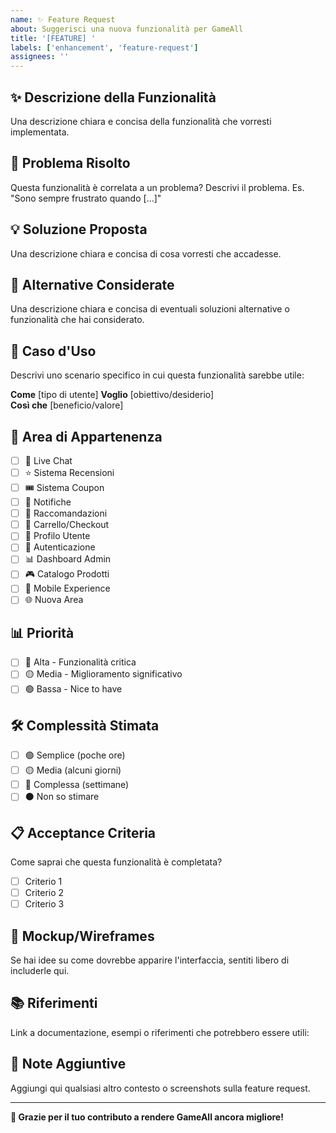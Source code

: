 ```yaml
---
name: ✨ Feature Request
about: Suggerisci una nuova funzionalità per GameAll
title: '[FEATURE] '
labels: ['enhancement', 'feature-request']
assignees: ''
---
```


## ✨ Descrizione della Funzionalità
Una descrizione chiara e concisa della funzionalità che vorresti implementata.

## 🤔 Problema Risolto
Questa funzionalità è correlata a un problema? Descrivi il problema.
Es. "Sono sempre frustrato quando [...]"

## 💡 Soluzione Proposta
Una descrizione chiara e concisa di cosa vorresti che accadesse.

## 🔄 Alternative Considerate
Una descrizione chiara e concisa di eventuali soluzioni alternative o funzionalità che hai considerato.

## 🎯 Caso d'Uso
Descrivi uno scenario specifico in cui questa funzionalità sarebbe utile:

**Come** [tipo di utente]
**Voglio** [obiettivo/desiderio]  
**Così che** [beneficio/valore]

## 🧩 Area di Appartenenza
- [ ] 💬 Live Chat
- [ ] ⭐ Sistema Recensioni  
- [ ] 🎟️ Sistema Coupon
- [ ] 🔔 Notifiche
- [ ] 🤖 Raccomandazioni
- [ ] 🛒 Carrello/Checkout
- [ ] 👤 Profilo Utente
- [ ] 🔐 Autenticazione
- [ ] 📊 Dashboard Admin
- [ ] 🎮 Catalogo Prodotti
- [ ] 📱 Mobile Experience
- [ ] 🌐 Nuova Area

## 📊 Priorità
- [ ] 🔴 Alta - Funzionalità critica
- [ ] 🟡 Media - Miglioramento significativo  
- [ ] 🟢 Bassa - Nice to have

## 🛠️ Complessità Stimata
- [ ] 🟢 Semplice (poche ore)
- [ ] 🟡 Media (alcuni giorni)
- [ ] 🔴 Complessa (settimane)
- [ ] ⚫ Non so stimare

## 📋 Acceptance Criteria
Come saprai che questa funzionalità è completata?

- [ ] Criterio 1
- [ ] Criterio 2  
- [ ] Criterio 3

## 🎨 Mockup/Wireframes
Se hai idee su come dovrebbe apparire l'interfaccia, sentiti libero di includerle qui.

## 📚 Riferimenti
Link a documentazione, esempi o riferimenti che potrebbero essere utili:

## 💭 Note Aggiuntive
Aggiungi qui qualsiasi altro contesto o screenshots sulla feature request.

---

**🚀 Grazie per il tuo contributo a rendere GameAll ancora migliore!**